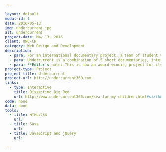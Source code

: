 ```yaml
---

layout: default
modal-id: 1
date: 2016-05-13
img: undercurrent.jpg
alt: undercurrent
project-date: May 13, 2016
client: UNC-CH
category: Web Design and Development
description:
  - para: For an international documentary project, a team of student videographers, reporters, developers and designers travelled to Bocas del Toro, Panama to tell the stories of the intersection of culture and environment.
  - para: Undercurrent is a combination of 5 short documentaries, interactive graphics, articles and 360 videos!
  - para: **Editor's note: This is now an award-winning project for its excellence and innovation in digital visual storytelling from the Online News Association.**  
project-type: Project
project-title: Undercurrent
project-url: http://undercurrent360.com
links:
  - type: Interactive
    title: Dissecting Big Red
    url: http://www.undercurrent360.com/sea-for-my-children.html#sixthPage
code: none
data: none
tools:
  - title: HTML/CSS
    url:
  - title: Sass
    url:
  - title: JavaScript and jQuery
    url:

---
```

